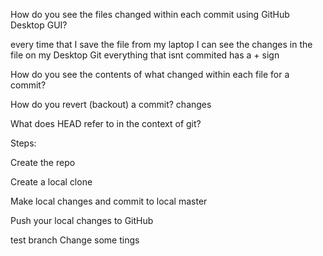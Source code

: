 How do you see the files changed within each commit using GitHub Desktop GUI?

every time that I save the file from my laptop I can see the changes in the file on my Desktop Git
everything that isnt commited has a + sign 

How do you see the contents of what changed within each file for a commit?


How do you revert (backout) a commit?
changes

What does HEAD refer to in the context of git?   



Steps: 

Create the repo

Create a local clone

Make local changes and commit to local master

Push your local changes to GitHub




test branch
Change some tings

